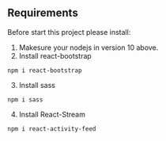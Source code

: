 ## Requirements
Before start this project please install:

1. Makesure your nodejs in version 10 above.
2. Install react-bootstrap
```
npm i react-bootstrap
```
3. Install sass
```
npm i sass
```
4. Install React-Stream
```
npm i react-activity-feed
```

